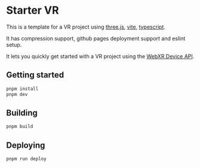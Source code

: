 # Starter VR

This is a template for a VR project using [three.js](https://threejs.org/), [vite](https://vitejs.dev/), [typescript](https://www.typescriptlang.org/).

It has compression support, github pages deployment support and eslint setup.

It lets you quickly get started with a VR project using the [WebXR Device API](https://developer.mozilla.org/en-US/docs/Web/API/WebXR_Device_API).

## Getting started

```bash
pnpm install
pnpm dev
```

## Building

```bash
pnpm build
```

## Deploying

```bash
pnpm run deploy
```
